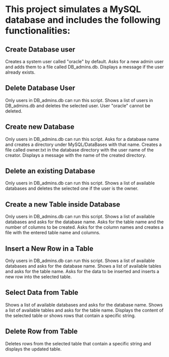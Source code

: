 # This project simulates a MySQL database and includes the following functionalities:

## Create Database user
Creates a system user called "oracle" by default.
Asks for a new admin user and adds them to a file called DB_admins.db.
Displays a message if the user already exists.
## Delete Database User
Only users in DB_admins.db can run this script.
Shows a list of users in DB_admins.db and deletes the selected user.
User "oracle" cannot be deleted.
## Create new Database
Only users in DB_admins.db can run this script.
Asks for a database name and creates a directory under MySQL/DataBases with that name.
Creates a file called owner.txt in the database directory with the user name of the creator.
Displays a message with the name of the created directory.
## Delete an existing Database
Only users in DB_admins.db can run this script.
Shows a list of available databases and deletes the selected one if the user is the owner.
## Create a new Table inside Database
Only users in DB_admins.db can run this script.
Shows a list of available databases and asks for the database name.
Asks for the table name and the number of columns to be created.
Asks for the column names and creates a file with the entered table name and columns.
## Insert a New Row in a Table
Only users in DB_admins.db can run this script.
Shows a list of available databases and asks for the database name.
Shows a list of available tables and asks for the table name.
Asks for the data to be inserted and inserts a new row into the selected table.
## Select Data from Table
Shows a list of available databases and asks for the database name.
Shows a list of available tables and asks for the table name.
Displays the content of the selected table or shows rows that contain a specific string.
## Delete Row from Table 
Deletes rows from the selected table that contain a specific string and displays the updated table.
